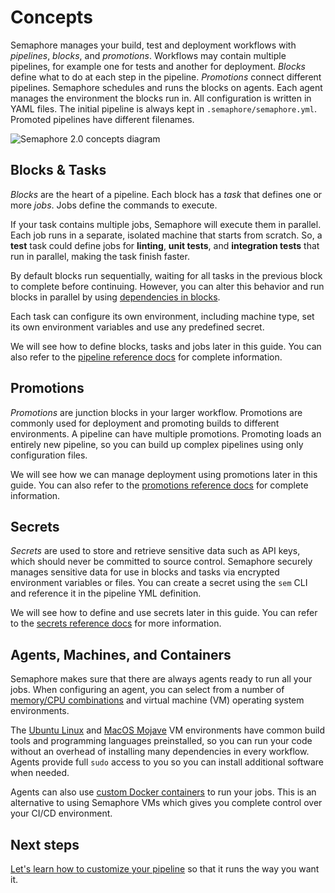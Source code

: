 # Concepts

Semaphore manages your build, test and deployment workflows with _pipelines_,
_blocks_, and _promotions_. Workflows may contain multiple pipelines, for
example one for tests and another for deployment. _Blocks_ define what to do
at each step in the pipeline. _Promotions_ connect different pipelines.
Semaphore schedules and runs the blocks on agents. Each agent manages the
environment the blocks run in. All configuration is written in YAML files.
The initial pipeline is always kept in `.semaphore/semaphore.yml`. Promoted
pipelines have different filenames.

![Semaphore 2.0 concepts diagram](https://storage.googleapis.com/semaphore-public-assets/public/images/semaphoreci2-concepts.png)

## Blocks & Tasks

_Blocks_ are the heart of a pipeline. Each block has a _task_ that
defines one or more _jobs_. Jobs define the commands to execute.

If your task contains multiple jobs, Semaphore will execute them in parallel.
Each job runs in a separate, isolated machine that starts from scratch.
So, a **test** task could define jobs for **linting**, **unit tests**, and
**integration tests** that run in parallel, making the task finish faster.

By default blocks run sequentially, 
waiting for all tasks in the previous block to complete before continuing. 
However, you can alter this behavior and run blocks in parallel by using 
[dependencies in blocks](https://docs.semaphoreci.com/reference/pipeline-yaml-reference/#dependencies-in-blocks). 

Each task can configure its own environment,
including machine type, set its own environment variables and use any
predefined secret.

We will see how to define blocks, tasks and jobs later in this guide. You can
also refer to the [pipeline reference docs](https://docs.semaphoreci.com/reference/pipeline-yaml-reference/)
for complete information.

## Promotions

_Promotions_ are junction blocks in your larger workflow. Promotions are
commonly used for deployment and promoting builds to different environments.
A pipeline can have multiple promotions. Promoting loads an entirely new
pipeline, so you can build up complex pipelines using only configuration files.

We will see how we can manage deployment using promotions later in this guide.
You can also refer to the [promotions reference docs](https://docs.semaphoreci.com/reference/pipeline-yaml-reference/#promotions)
for complete information.

## Secrets

_Secrets_ are used to store and retrieve sensitive data such as API keys,
which should never be committed to source control. Semaphore securely manages
sensitive data for use in blocks and tasks via encrypted environment variables
or files. You can create a secret using the `sem` CLI and reference it in
the pipeline YML definition.

We will see how to define and use secrets later in this guide. You can refer
to the [secrets reference docs](https://docs.semaphoreci.com/reference/secrets-yaml-reference/)
for more information.

## Agents, Machines, and Containers

Semaphore makes sure that there are always agents ready to run all your jobs.
When configuring an agent, you can select from a number of [memory/CPU
combinations][machine-types] and virtual machine (VM) operating system
environments.

The [Ubuntu Linux][ubuntu] and [MacOS Mojave][macos] VM environments have
common build tools and programming languages preinstalled, so you can
run your code without an overhead of installing many dependencies in
every workflow. Agents provide full `sudo` access to you so you can install
additional software when needed.

Agents can also use [custom Docker containers][docker-containers] to run your
jobs. This is an alternative to using Semaphore VMs which gives you complete
control over your CI/CD environment.

## Next steps

[Let's learn how to customize your pipeline][next] so that it runs the way
you want it.

[next]: https://docs.semaphoreci.com/guided-tour/customizing-your-pipeline/
[machine-types]: https://docs.semaphoreci.com/ci-cd-environment/machine-types/
[ubuntu]: https://docs.semaphoreci.com/ci-cd-environment/ubuntu-18.04-image/
[macos]: https://docs.semaphoreci.com/ci-cd-environment/macos-mojave-xcode-11-image/
[docker-containers]: https://docs.semaphoreci.com/ci-cd-environment/custom-ci-cd-environment-with-docker/
